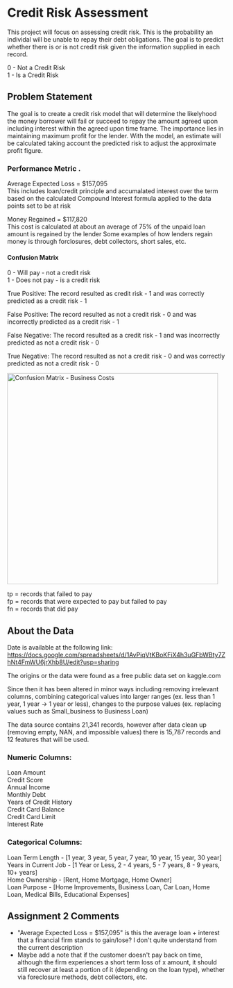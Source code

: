 # Credit Risk Assessment 
This project will focus on assessing credit risk.
This is the probability an individal will be unable to repay their debt obligations. The goal is to predict whether there is or is not credit risk given the information supplied in each record.

0 - Not a Credit Risk   
1 - Is a Credit Risk

## Problem Statement 

The goal is to create a credit risk model that will determine the likelyhood the money borrower will fail or succeed to repay the amount agreed upon including interest within the agreed upon time frame. 
The importance lies in maintaining maximum profit for the lender. With the model, an estimate will be calculated taking account the predicted risk to adjust the approximate profit figure.
### Performance Metric .

Average Expected Loss = $157,095   
This includes loan/credit principle and accumalated interest over the term based on the calculated Compound Interest formula applied to the data points set to be at risk 

Money Regained = $117,820    
This cost is calculated at about an average of 75% of the unpaid loan amount is regained by the lender 
Some examples of how lenders regain money is through forclosures, debt collectors, short sales, etc.

#### Confusion Matrix

0 - Will pay - not a credit risk   
1 - Does not pay - is a credit risk

True Positive: The record resulted as credit risk - 1 and was correctly predicted as a credit risk - 1

False Positive: The record resulted as not a credit risk - 0 and was incorrectly predicted as a credit risk - 1

False Negative: The record resulted as a credit risk - 1 and was incorrectly predicted as not a credit risk - 0

True Negative: The record resulted as not a credit risk - 0  and was correctly predicted as not a credit risk - 0
 
<img width="486" alt="Confusion Matrix - Business Costs" src="https://user-images.githubusercontent.com/106625643/188518359-47764831-9dd2-4f9a-bebd-e0841e6a87af.PNG">


tp = records that failed to pay   
fp = records that were expected to pay but failed to pay     
fn = records that did pay

## About the Data 
Date is available at the following link:  https://docs.google.com/spreadsheets/d/1AvPiqVtKBoKFiX4h3uGFbWBty7ZhNt4FmWU6jrXhb8U/edit?usp=sharing

The origins or the data were found as a free public data set on kaggle.com 

Since then it has been altered in minor ways including removing irrelevant columns, combining categorical values into larger ranges (ex. less than 1 year, 1 year -> 1 year or less), changes to the purpose values (ex. replacing values such as Small_business to Business Loan)

The data source contains 21,341 records, however after data clean up (removing empty, NAN, and impossible values) there is 15,787 records and 12 features that will be used.

### Numeric Columns:

Loan Amount  
Credit Score   
Annual Income  
Monthly Debt   
Years of Credit History   
Credit Card Balance   
Credit Card Limit   
Interest Rate

### Categorical Columns:

Loan Term Length - [1 year, 3 year, 5 year, 7 year, 10 year, 15 year, 30 year]   
Years in Current Job - [1 Year or Less, 2 - 4 years, 5 - 7 years, 8 - 9 years, 10+ years]   
Home Ownership - [Rent, Home Mortgage, Home Owner]   
Loan Purpose - [Home Improvements, Business Loan, Car Loan, Home Loan, Medical Bills, Educational Expenses]

## Assignment 2 Comments
- "Average Expected Loss = $157,095" is this the average loan + interest that a financial firm stands to gain/lose? I don't quite understand from the current description
- Maybe add a note that if the customer doesn't pay back on time, although the firm experiences a short term loss of x amount, it should still recover at least a portion of it (depending on the loan type), whether via foreclosure methods, debt collectors, etc.
